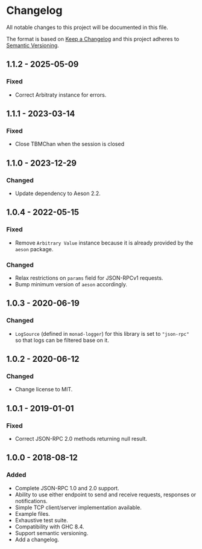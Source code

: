 # Changelog
All notable changes to this project will be documented in this file.

The format is based on [Keep a Changelog](http://keepachangelog.com/en/1.0.0/)
and this project adheres to [Semantic Versioning](http://semver.org/spec/v2.0.0.html).

## 1.1.2 - 2025-05-09

### Fixed
- Correct Arbitraty instance for errors.

## 1.1.1 - 2023-03-14

### Fixed
- Close TBMChan when the session is closed

## 1.1.0 - 2023-12-29

### Changed
- Update dependency to Aeson 2.2.

## 1.0.4 - 2022-05-15

### Fixed
- Remove `Arbitrary Value` instance because it is already provided by the `aeson` package.

### Changed
- Relax restrictions on `params` field for JSON-RPCv1 requests.
- Bump minimum version of `aeson` accordingly.

## 1.0.3 - 2020-06-19

### Changed
- `LogSource` (defined in `monad-logger`) for this library is set to `"json-rpc"` so that logs can be filtered base on it.

## 1.0.2 - 2020-06-12
### Changed
- Change license to MIT.

## 1.0.1 - 2019-01-01
### Fixed
- Correct JSON-RPC 2.0 methods returning null result.

## 1.0.0 - 2018-08-12
### Added
- Complete JSON-RPC 1.0 and 2.0 support.
- Ability to use either endpoint to send and receive requests, responses or notifications.
- Simple TCP client/server implementation available.
- Example files.
- Exhaustive test suite.
- Compatibility with GHC 8.4.
- Support semantic versioning.
- Add a changelog.
